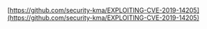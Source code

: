[https://github.com/security-kma/EXPLOITING-CVE-2019-14205](https://github.com/security-kma/EXPLOITING-CVE-2019-14205)
